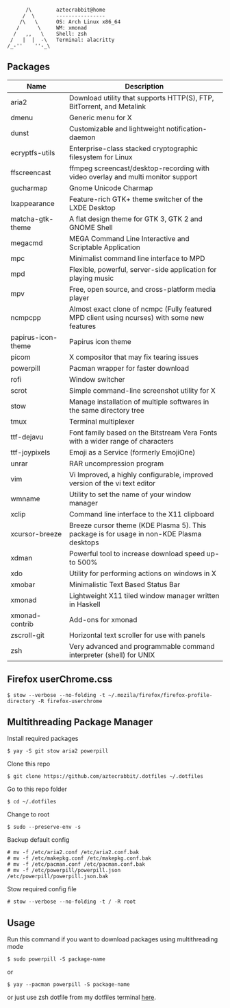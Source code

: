           /\        aztecrabbit@home
         /  \       ----------------
        /\   \      OS: Arch Linux x86_64
       /      \     WM: xmonad
      /   ,,   \    Shell: zsh
     /   |  |  -\   Terminal: alacritty
    /_-''    ''-_\  


Packages
--------

| Name                             | Description |
| ----                             | ----------- |
| aria2                            | Download utility that supports HTTP(S), FTP, BitTorrent, and Metalink |
| dmenu                            | Generic menu for X |
| dunst                            | Customizable and lightweight notification-daemon |
| ecryptfs-utils                   | Enterprise-class stacked cryptographic filesystem for Linux |
| ffscreencast                     | ffmpeg screencast/desktop-recording with video overlay and multi monitor support |
| gucharmap                        | Gnome Unicode Charmap |
| lxappearance                     | Feature-rich GTK+ theme switcher of the LXDE Desktop |
| matcha-gtk-theme                 | A flat design theme for GTK 3, GTK 2 and GNOME Shell |
| megacmd                          | MEGA Command Line Interactive and Scriptable Application |
| mpc                              | Minimalist command line interface to MPD |
| mpd                              | Flexible, powerful, server-side application for playing music |
| mpv                              | Free, open source, and cross-platform media player |
| ncmpcpp                          | Almost exact clone of ncmpc (Fully featured MPD client using ncurses) with some new features |
| papirus-icon-theme               | Papirus icon theme |
| picom                            | X compositor that may fix tearing issues |
| powerpill                        | Pacman wrapper for faster download |
| rofi                             | Window switcher |
| scrot                            | Simple command-line screenshot utility for X |
| stow                             | Manage installation of multiple softwares in the same directory tree |
| tmux                             | Terminal multiplexer |
| ttf-dejavu                       | Font family based on the Bitstream Vera Fonts with a wider range of characters |
| ttf-joypixels                    | Emoji as a Service (formerly EmojiOne) |
| unrar                            | RAR uncompression program |
| vim                              | Vi Improved, a highly configurable, improved version of the vi text editor |
| wmname                           | Utility to set the name of your window manager |
| xclip                            | Command line interface to the X11 clipboard |
| xcursor-breeze                   | Breeze cursor theme (KDE Plasma 5). This package is for usage in non-KDE Plasma desktops |
| xdman                            | Powerful tool to increase download speed up-to 500% |
| xdo                              | Utility for performing actions on windows in X |
| xmobar                           | Minimalistic Text Based Status Bar |
| xmonad                           | Lightweight X11 tiled window manager written in Haskell |
| xmonad-contrib                   | Add-ons for xmonad |
| zscroll-git                      | Horizontal text scroller for use with panels |
| zsh                              | Very advanced and programmable command interpreter (shell) for UNIX |


Firefox userChrome.css
----------------------

    $ stow --verbose --no-folding -t ~/.mozila/firefox/firefox-profile-directory -R firefox-userchrome


Multithreading Package Manager
------------------------------

Install required packages

    $ yay -S git stow aria2 powerpill

Clone this repo

    $ git clone https://github.com/aztecrabbit/.dotfiles ~/.dotfiles

Go to this repo folder

    $ cd ~/.dotfiles

Change to root

    $ sudo --preserve-env -s

Backup default config

    # mv -f /etc/aria2.conf /etc/aria2.conf.bak
    # mv -f /etc/makepkg.conf /etc/makepkg.conf.bak
    # mv -f /etc/pacman.conf /etc/pacman.conf.bak
    # mv -f /etc/powerpill/powerpill.json /etc/powerpill/powerpill.json.bak

Stow required config file

    # stow --verbose --no-folding -t / -R root


Usage
-----

Run this command if you want to download packages using multithreading mode

    $ sudo powerpill -S package-name

or

    $ yay --pacman powerpill -S package-name

or just use zsh dotfile from my dotfiles terminal [here](https://github.com/aztecrabbit/.dotfiles-terminal).
